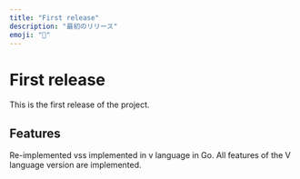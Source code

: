```yaml
---
title: "First release"
description: "最初のリリース"
emoji: "🎉"
---
```


# First release

This is the first release of the project.

## Features

Re-implemented vss implemented in v language in Go.
All features of the V language version are implemented.
